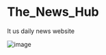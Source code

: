 # The_News_Hub
It us daily news website 

![image](https://github.com/Kanisshk/The_News_Hub/assets/97302412/ec171084-4f90-4179-8a7e-b03ab37574f7)
